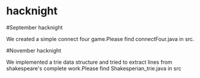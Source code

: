 # hacknight

#September hacknight

We created a simple connect four game.Please find connectFour.java in src.

#November hacknight

We implemented a trie data structure and tried to extract lines from shakespeare's
complete work.Please find Shakesperian_trie.java in src
